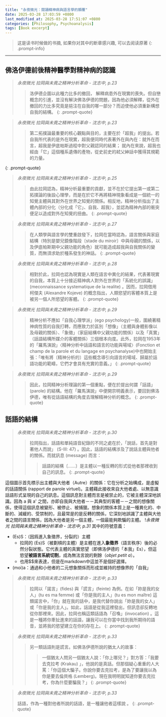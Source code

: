 ```yaml
---
title: "永夜微光：閱讀精神病與語言學的顛覆"
date: 2025-03-28 17:03:59 +0800
last_modified_at: 2025-03-28 17:51:07 +0800
categories: [Philosophy, Psychoanalysis]
tags: [Book excerpt]
---
```

>这是读书时候做的书摘, 如果你对其中的断章感兴趣, 可以去阅读原著
{: .prompt-info}

---


## 佛洛伊德前後精神醫學對精神病的認識
> *永夜微光 拉岡與未竟之精神分析革命 - 沈志中, p.23*
>
>> 洛伊德企圖以此種力比多的撤回， 解釋病患外在現實的喪失。但自戀概念的引進，並沒有解決佛洛伊德的問題，因為他必須解釋，從外在撤回的力比多究竟是挹注在自我的哪一部分？而迫使他必須重新構想自我的結構。
{: .prompt-quote}

> *永夜微光 拉岡與未竟之精神分析革命 - 沈志中, p.23*
>
>> 第二拓撲論最重要的核心觀點與目的，主要在於「超我」的提出。若自我所代表的是外在現實，超我便同時代表著外在與內在：就外在而言，超我是伊底帕斯過程中對父親認同的結果； 就內在來說，超我也經由「它」這個種系遺傳的產物，從史前史的弒父紳話中獲得其規範的力量。
>
{: .prompt-quote}

> *永夜微光 拉岡與未竟之精神分析革命 - 沈志中, p.25*
>
>> 由此拉岡認為，精神分析最重要的貢獻，並不在於它提出第一或第二拓撲論的後設心理學，而是在於它不再將精神現象看成是一個統一的知覺主體與其對外在世界之知覺的關係。相反地，精神分析指出了主體內部的分化（分化成「它」、自我、超我），並認為精神內部的衝突便足以造成對外在知覺的扭曲。
{: .prompt-quote}

> *永夜微光 拉岡與未竟之精神分析革命 - 沈志中, p.27*
>
>> 在人類學與語言學的雙重啟發下，拉岡在當時認為，語言關係與家庭結構（特別是嬰兒鏡像階段〔stade du miroir〕中與母親的關係，以及伊底帕斯期中父親功能的角色）就可能造成超我與自我關係的變質，而無須求助於種系發生的神話。
{: .prompt-quote}

> *永夜微光 拉岡與未竟之精神分析革命 - 沈志中, p.28*
>
>> 相對於此，拉岡也認為現實是人類在語言中異化的結果，代表著現實的自我，本質上十分接近精神病人對外在世界的「系統化的誤識」 (meconnaissance systematique de la realite) 。因而，拉岡借用柯傑夫 (Alexandre Kojeve) 的概念指出，人類慾望的客體本質上是被另一個人所慾望的客體。
{: .prompt-quote}

> *永夜微光 拉岡與未竟之精神分析革命 - 沈志中, p.29*
>
>> 精神分析不應如「自我心理學派」(ego psychology)一般，圍繞著精神病性質的自我打轉，而應致力於區別「想像」（主體與身體影像以及母親的關係）、「象徵」（家庭結構中父親功能的關係）以及「真實」（話語結構所媒介的客體關係）三個根本向度。此外，拉岡在1953年的「羅馬演說」〈精神分析中話語和語言的功能與場域〉(Fonction et champ de la parole et du langage en psychanalyse)中也開始主張：「唯有將〔精神分析的〕這些概念導引向語言的場域、歸屬於話語功能的範疇，它們才會具有充實的意義。」
{: .prompt-quote}

> *永夜微光 拉岡與未竟之精神分析革命 - 沈志中, p.29*
>
>> 因此，拉岡精神分析理論的第一個重點，便在於提出何謂「話語」(parole) 的結構。他在「羅馬演說」中便開宗明義表示，要回到佛洛伊德，唯有從話語結構的角度去理解精神分析的概念。
{: .prompt-quote}

## 話語的結構
> *永夜微光 拉岡與未竟之精神分析革命 - 沈志中, p.30*
>
>> 拉岡指出，話語和單純語音紀錄的不同之處在於，「說話，首先是對著他人而說」 (S-III: 47) 。因此，話語的結構涉及了說話主體與他者的關係。而就訊息 (message) 而言：
>> >話語的結構〔……〕是主體以一種反轉的形式從他者那裡收到自己的訊息。
{: .prompt-quote}

這個圖示首先標示出主體與大他者（Autre）的關係：它在分析之始構成，是虛擬的話語關係 (rapport de parole virtuel)。主體藉此接收來自大他者處、以無意識話語形式呈現的自己的訊息。這個訊息對主體而言是被禁止的，它被主體深深地誤識。因為 a 與 a' 之間，亦即自我與大他者－－其典型的客體－－之間的想像關係，使得這個訊息被變形、被停止、被捕獵。想象的關係本質上是一種異化的、中斷的、減緩的、受禁制的，且最常是的是反轉的關係，它深刻地誤識了主體與大他者之間的語言關係，因為大他者是另一個主體，一個最能夠欺騙的主體。
!*永夜微光 拉岡與未竟之精神分析革命 - 沈志中, p.31*
其中的符號意義：
- (Es)S：（因爲進入象徵界，分裂的）主體
	-  拉岡的 (Es)S（被劃槓的主體）是主體在進入**象徵界**（語言秩序）後的必然分裂狀態。它代表主體的真實慾望（即佛洛伊德的「本我」Es），但這慾望**被語言系統切割**，成為無法言說的剩餘（*objet petit a*）。  
	- 也用$$來表達，但是在markdown中這並不是個好選擇。
- (moi)a：通過和小他者的二元想象關係而形成並維持的想像界的「自我」
> *永夜微光 拉岡與未竟之精神分析革命 - 沈志中, p.33*
>
>>拉岡以「諾言」(fides) 與「謊言」(feinte) 為例。在如「妳是我的女人」(tu es ma femme) 或「你是我的主人」(tu es mon maître) 這類諾言中，「你」就在我的話中，是我代替你說出「妳是我的女人」或「你是我的主人」。如此，話語是從我這裡發出，但訊息卻反轉地從你那裡來。因此，拉岡也稱這類話語為「召喚」(invocation) 。這是一種將你牽扯進來的話語，讓我可以在你當中找到我所期待的語音，並將我的慾望建立在你的存在上。
{: .prompt-quote}

> *永夜微光 拉岡與未竟之精神分析革命 - 沈志中, p.33*
>
>> 另一類話語則是謊言。如佛洛伊德所說的猶太人的故事：
>> > 一個猶太人問另一個猶太人說：「你上哪兒？」對方答：「我要去克拉考 (Krakau) 」，他說的是真話。但那個疑心重重的人大罵：「你這個大騙子。你說你要去克拉考，是為了要讓我以為你是要去倫貝格 (Lemberg)。現在我明明就知道你要去克拉考，你為什麼要騙我？」
{: .prompt-quote}

> *永夜微光 拉岡與未竟之精神分析革命 - 沈志中, p.33*
>
>話語，作為一種對他者所說的話語，是一種讓他者這樣說 。
{: .prompt-quote}

